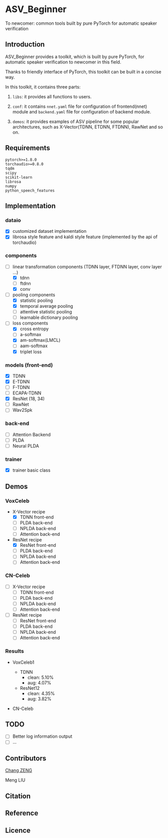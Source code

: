 # ASV_Beginner

To newcomer: common tools built by pure PyTorch for automatic speaker verification

## Introduction

ASV_Beginner provides a toolkit, which is built by pure PyTorch, for automatic speaker verification to newcomer in this field.

Thanks to friendly interface of PyTorch, this toolkit can be built in a concise way.

In this toolkit, it contains three parts:

1. `libs`: it provides all functions to users.

2. `conf`: it contains `nnet.yaml` file for configuration of frontend(nnet) module and `backend.yaml` file for configuration of backend module.

3. `demos`: it provides examples of ASV pipeline for some popular architectures, such as X-Vector(TDNN, ETDNN, FTDNN), RawNet and so on.

## Requirements

```
pytorch>=1.8.0
torchaudio>=0.8.0
tqdm
scipy
scikit-learn
librosa
numpy
python_speech_features
```

## Implementation

### dataio

- [x] customized dataset implementation
- [x] librosa style feature and kaldi style feature (implemented by the api of torchaudio)

### components

- [ ] linear transformation components (TDNN layer, FTDNN layer, conv layer ...)
  - [x] tdnn
  - [ ] ftdnn
  - [x] conv
- [ ] pooling components
  - [x] statistic pooling
  - [x] temporal average pooling
  - [ ] attentive statistic pooling
  - [ ] learnable dictionary pooling
- [ ] loss components
  - [x] cross entropy
  - [ ] a-softmax
  - [x] am-softmax(LMCL)
  - [ ] aam-softmax
  - [x] triplet loss

### models (front-end)

- [x] TDNN
- [x] E-TDNN
- [ ] F-TDNN
- [ ] ECAPA-TDNN
- [x] ResNet (18, 34)
- [ ] RawNet
- [ ] Wav2Spk

### back-end

- [ ] Attention Backend
- [ ] PLDA
- [ ] Neural PLDA

### trainer

- [x] trainer basic class

## Demos

### VoxCeleb

- X-Vector recipe
  - [x] TDNN front-end
  - [ ] PLDA back-end
  - [ ] NPLDA back-end
  - [ ] Attention back-end
- ResNet recipe
  - [x] ResNet front-end
  - [ ] PLDA back-end
  - [ ] NPLDA back-end
  - [ ] Attention back-end

### CN-Celeb

- [ ] X-Vector recipe
  - [ ] TDNN front-end
  - [ ] PLDA back-end
  - [ ] NPLDA back-end
  - [ ] Attention back-end
- [ ] ResNet recipe
  - [ ] ResNet front-end
  - [ ] PLDA back-end
  - [ ] NPLDA back-end
  - [ ] Attention back-end

### Results

- VoxCeleb1
    - TDNN
        - clean: 5.10%
        - aug: 4.07%
    - ResNet12
        - clean: 4.35%
        - aug: 3.82%

- CN-Celeb

## TODO

- [ ] Better log information output
- [ ] ...

## Contributors

[Chang ZENG](https://nii-yamagishilab.github.io/)

Meng LIU

## Citation


## Reference


## Licence
